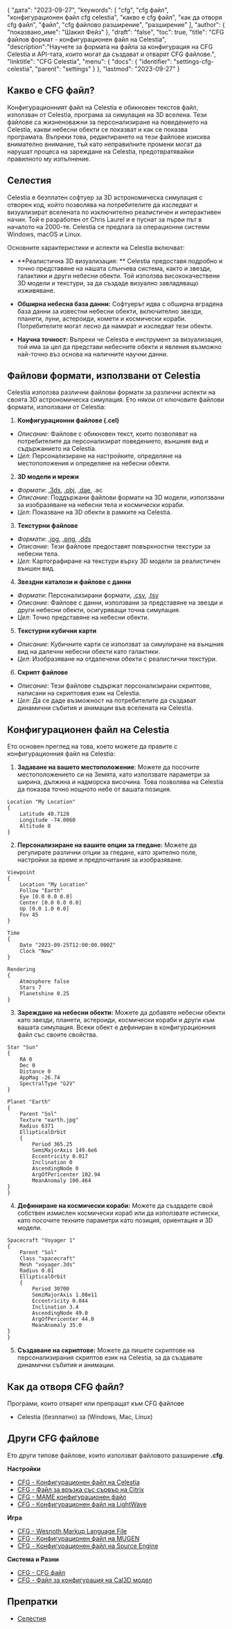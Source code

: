 {
"дата": "2023-09-27",
  "keywords": [
"cfg",
"cfg файл",
"конфигурационен файл cfg celestia",
"какво е cfg файл",
"как да отворя cfg файл",
"файл",
"cfg файлово разширение",
"разширение"
],
  "author": {
"показвано_име": "Шакил Фейз"
},
"draft": "false",
"toc": true,
"title": "CFG файлов формат - конфигурационен файл на Celestia",
  "description":"Научете за формата на файла за конфигурация на CFG Celestia и API-тата, които могат да създават и отварят CFG файлове.",
  "linktitle": "CFG Celestia",
  "menu": {
    "docs": {
      "identifier": "settings-cfg-celestia",
      "parent": "settings"
}
},
"lastmod": "2023-09-27"
}

## Какво е CFG файл?

Конфигурационният файл на Celestia е обикновен текстов файл, използван от Celestia, програма за симулация на 3D вселена. Тези файлове са жизненоважни за персонализиране на поведението на Celestia, какви небесни обекти се показват и как се показва програмата. Въпреки това, редактирането на тези файлове изисква внимателно внимание, тъй като неправилните промени могат да нарушат процеса на зареждане на Celestia, предотвратявайки правилното му изпълнение.

## Селестия

Celestia е безплатен софтуер за 3D астрономическа симулация с отворен код, който позволява на потребителите да изследват и визуализират вселената по изключително реалистичен и интерактивен начин. Той е разработен от Chris Laurel и е пуснат за първи път в началото на 2000-те. Celestia се предлага за операционни системи Windows, macOS и Linux.

Основните характеристики и аспекти на Celestia включват:

- **Реалистична 3D визуализация: ** Celestia предоставя подробно и точно представяне на нашата слънчева система, както и звезди, галактики и други небесни обекти. Той използва висококачествени 3D модели и текстури, за да създаде визуално завладяващо изживяване.

- **Обширна небесна база данни:** Софтуерът идва с обширна вградена база данни за известни небесни обекти, включително звезди, планети, луни, астероиди, комети и космически кораби. Потребителите могат лесно да намират и изследват тези обекти.

- **Научна точност:** Въпреки че Celestia е инструмент за визуализация, той има за цел да представи небесните обекти и явления възможно най-точно въз основа на наличните научни данни.

## Файлови формати, използвани от Celestia

Celestia използва различни файлови формати за различни аспекти на своята 3D астрономическа симулация. Ето някои от ключовите файлови формати, използвани от Celestia:

1. **Конфигурационни файлове (.cel)**
- *Описание*: Файлове с обикновен текст, които позволяват на потребителите да персонализират поведението, външния вид и съдържанието на Celestia.
- *Цел*: Персонализиране на настройките, определяне на местоположения и определяне на небесни обекти.

2. **3D модели и мрежи**
- *Формати*: [.3ds](/bg/3d/3ds/), [.obj](/bg/3d/obj/), [.dae](/bg/3d/dae/), .ac
- *Описание*: Поддържани файлови формати на 3D модели, използвани за изобразяване на небесни тела и космически кораби.
- *Цел*: Показване на 3D обекти в рамките на Celestia.

3. **Текстурни файлове**
- *Формати*: [.jpg](/bg/image/jpeg/), [.png](/bg/image/png/), [.dds](/bg/image/dds/)
- *Описание*: Тези файлове предоставят повърхностни текстури за небесни тела.
- *Цел*: Картографиране на текстури върху 3D модели за реалистичен външен вид.

4. **Звездни каталози и файлове с данни**
- *Формати*: Персонализирани формати, [.csv](/bg/spreadsheet/csv/), [.tsv](/bg/spreadsheet/tsv/)
- *Описание*: Файлове с данни, използвани за представяне на звезди и други небесни обекти, осигуряващи точна симулация.
- *Цел*: Точно представяне на небесни обекти.

5. **Текстурни кубични карти**
- *Описание*: Кубичните карти се използват за симулиране на външния вид на далечни небесни обекти като галактики.
- *Цел*: Изобразяване на отдалечени обекти с реалистични текстури.

6. **Скрипт файлове**
- *Описание*: Тези файлове съдържат персонализирани скриптове, написани на скриптовия език на Celestia.
- *Цел*: Да се даде възможност на потребителите да създават динамични събития и анимации във вселената на Celestia.

## Конфигурационен файл на Celestia

Ето основен преглед на това, което можете да правите с конфигурационния файл на Celestia:

1. **Задаване на вашето местоположение**: Можете да посочите местоположението си на Земята, като използвате параметри за ширина, дължина и надморска височина. Това позволява на Celestia да показва точно нощното небе от вашата позиция.

```
Location "My Location"
{
    Latitude 40.7128
    Longitude -74.0060
    Altitude 0
}
```

2. **Персонализиране на вашите опции за гледане:** Можете да регулирате различни опции за гледане, като зрително поле, настройки за време и предпочитания за изобразяване.

```
Viewpoint
{
    Location "My Location"
    Follow "Earth"
    Eye [0.0 0.0 0.0]
    Center [0.0 0.0 0.0]
    Up [0.0 1.0 0.0]
    Fov 45
}

Time
{
    Date "2023-09-25T12:00:00.000Z"
    Clock "Now"
}

Rendering
{
    Atmosphere false
    Stars 7
    Planetshine 0.25
}

```

3. **Зареждане на небесни обекти:** Можете да добавяте небесни обекти като звезди, планети, астероиди, космически кораби и други към вашата симулация. Всеки обект е дефиниран в конфигурационния файл със своите свойства.

```
Star "Sun"
{
    RA 0
    Dec 0
    Distance 0
    AppMag -26.74
    SpectralType "G2V"
}

Planet "Earth"
{
    Parent "Sol"
    Texture "earth.jpg"
    Radius 6371
    EllipticalOrbit
    {
        Period 365.25
        SemiMajorAxis 149.6e6
        Eccentricity 0.017
        Inclination 0
        AscendingNode 0
        ArgOfPericenter 102.94
        MeanAnomaly 100.464
}
}
```

4. **Дефиниране на космически кораби:** Можете да създадете свой собствен измислен космически кораб или да използвате истински, като посочите техните параметри като позиция, ориентация и 3D модели.

```
Spacecraft "Voyager 1"
{
    Parent "Sol"
    Class "spacecraft"
    Mesh "voyager.3ds"
    Radius 0.01
    EllipticalOrbit
    {
        Period 30700
        SemiMajorAxis 1.08e11
        Eccentricity 0.044
        Inclination 3.4
        AscendingNode 49.0
        ArgOfPericenter 44.0
        MeanAnomaly 35.0
}
}
```

5. **Създаване на скриптове:** Можете да пишете скриптове на персонализирания скриптов език на Celestia, за да създавате динамични събития и анимации.

## Как да отворя CFG файл?

Програми, които отварят или препращат към CFG файлове

- Celestia (безплатно) за (Windows, Mac, Linux)

## Други CFG файлове

Ето други типове файлове, които използват файловото разширение **.cfg**.

**Настройки**
- [CFG - Конфигурационен файл на Celestia](/bg/settings/cfg-celestia/)
- [CFG - Файл за връзка със сървър на Citrix](/bg/settings/cfg-citrix/)
- [CFG - MAME конфигурационен файл](/bg/settings/cfg-mame/)
- [CFG - Конфигурационен файл на LightWave](/bg/settings/cfg-lightwave/)

**Игра**
- [CFG - Wesnoth Markup Language File](/bg/game/cfg-wesnoth/)
- [CFG - Конфигурационен файл на MUGEN](/bg/game/cfg-mugen/)
- [CFG - Конфигурационен файл на Source Engine](/bg/game/cfg-sourceengine/)

**Система и Разни**
- [CFG - CFG файл](/bg/system/cfg/)
- [CFG - Файл за конфигурация на Cal3D модел](/bg/misc/cfg-cal3d/)

## Препратки
* [Селестия](https://en.wikipedia.org/wiki/Celestia)

